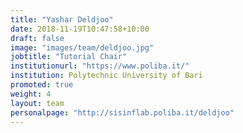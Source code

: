 ```yaml
---
title: "Yashar Deldjoo"
date: 2018-11-19T10:47:58+10:00
draft: false
image: "images/team/deldjoo.jpg"
jobtitle: "Tutorial Chair"
institutionurl: "https://www.poliba.it/"
institution: Polytechnic University of Bari
promoted: true
weight: 4
layout: team
personalpage: "http://sisinflab.poliba.it/deldjoo"
---
```

